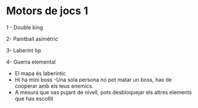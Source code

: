 # Motors de jocs 1

1 - Double king

2- Paintball asimètric

3- Laberint hp

4- Guerra elemental
  - El mapa és laberíntic
  - Hi ha mini boss
    -Una sola persona no pot matar un boss, has de cooperar amb els teus enemics. 
  - A mesura que vas pujant de nivell, pots desbloquejar els altres elements que has escollit
  
  
